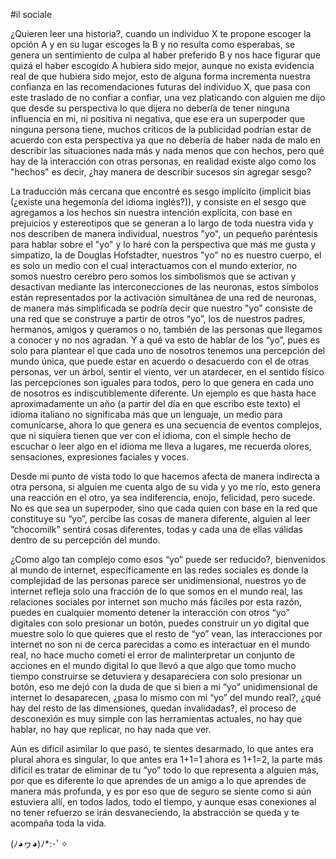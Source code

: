 #il sociale

¿Quieren leer una historia?, cuando un individuo X te propone escoger la opción A y en su lugar escoges la B y no resulta como esperabas,  se genera un sentimiento de culpa al haber preferido B y nos hace figurar que quizá el haber escogido A hubiera sido mejor, aunque no exista evidencia real de que hubiera sido mejor, esto de alguna forma incrementa nuestra confianza en las recomendaciones futuras del individuo X, que pasa con este traslado de no confiar a confiar, una vez platicando con alguien me dijo que desde su perspectiva lo que dijera no debería de tener ninguna influencia en mi, ni positiva ni negativa, que ese era un superpoder que ninguna persona tiene, muchos críticos de la publicidad podrían estar de acuerdo con esta perspectiva ya que no debería de haber nada de malo en describir las situaciones nada más y nada menos que con hechos, pero qué hay de la interacción con otras personas, en realidad existe algo como los "hechos" es decir, ¿hay manera de describir sucesos sin agregar sesgo?

La traducción más cercana que encontré es sesgo implícito (implicit bias (¿existe una hegemonía del idioma inglés?)), y consiste en el sesgo que agregamos a los hechos sin nuestra intención explícita, con base en prejuicios y estereotipos que se generan a lo largo de toda nuestra vida y nos describen de manera individual, nuestros "yo", un pequeño paréntesis para hablar sobre el "yo" y lo haré con la perspectiva que más me gusta y simpatizo, la de Douglas Hofstadter, nuestros "yo" no es nuestro cuerpo, el es solo un medio con el cual interactuamos con el mundo exterior, no somos nuestro cerebro pero somos los simbolismos que se activan y desactivan mediante las interconecciones de las neuronas, estos símbolos están representados por la activación simultánea de una red de neuronas, de manera más simplificada se podría decir que nuestro "yo" consiste de una red que se construye a partir de otros “yo”, los de nuestros padres, hermanos, amigos y queramos o no, también de las personas que llegamos a conocer y no nos agradan. Y a qué va esto de hablar de los “yo”, pues es solo para plantear el que cada uno de nosotros tenemos una percepción del mundo única, que puede estar en acuerdo o desacuerdo con el de otras personas, ver un árbol, sentir el viento, ver un atardecer, en el sentido físico las percepciones son iguales para todos, pero lo que genera en cada uno de nosotros es indiscutiblemente diferente. Un ejemplo es que hasta hace aproximadamente un año (a partir del día en que escribo este texto) el idioma italiano no significaba más que un lenguaje, un medio para comunicarse, ahora lo que genera es una secuencia de eventos complejos, que ni siquiera tienen que ver con el idioma, con el simple hecho de escuchar o leer algo en el idioma me lleva a lugares, me recuerda olores, sensaciones, expresiones faciales y voces.

Desde mi punto de vista todo lo que hacemos afecta de manera indirecta a otra persona, si alguien me cuenta algo de su vida y yo me río, esto genera una reacción en el otro, ya sea indiferencia, enojo, felicidad, pero sucede. No es que sea un superpoder, sino que cada quien con base en la red que constituye su “yo”, percibe las cosas de manera diferente, alguien al leer “chocomilk” sentirá cosas diferentes, todas y cada una de ellas válidas dentro de su percepción del mundo.

¿Como algo tan complejo como esos “yo” puede ser reducido?, bienvenidos al mundo de internet, específicamente en las redes sociales es donde la complejidad de las personas parece ser unidimensional, nuestros yo de internet refleja solo una fracción de lo que somos en el mundo real, las relaciones sociales por internet son mucho más fáciles por esta razón, puedes en cualquier momento detener la interacción con otros “yo” digitales con solo presionar un botón, puedes construir un yo digital que muestre solo lo que quieres que el resto de “yo” vean, las interacciones por internet no son ni de cerca parecidas a como es interactuar en el mundo real, no hace mucho cometí el error de malinterpretar un conjunto de acciones en el mundo digital lo que llevó a que algo que tomo mucho tiempo construirse se detuviera y desapareciera con solo presionar un botón, eso me dejó con la duda de que si bien a mi “yo” unidimensional de internet lo desaparecen, ¿pasa lo mismo con mi “yo” del mundo real?, ¿qué hay del resto de las dimensiones, quedan invalidadas?, el proceso de desconexión es muy simple con las herramientas actuales, no hay que hablar, no hay que replicar, no hay nada que ver.

Aún es difícil asimilar lo que pasó, te sientes desarmado, lo que antes era plural ahora es singular, lo que antes era 1+1=1 ahora es 1+1=2, la parte más difícil es tratar de eliminar de tu “yo” todo lo que representa a alguien más, por que es diferente lo que aprendes de un amigo a lo que aprendes de manera más profunda, y es por eso que de seguro se siente como si aún estuviera allí, en todos lados, todo el tiempo, y aunque esas conexiones al no tener refuerzo se irán desvaneciendo, la abstracción se queda y te acompaña toda la vida.


(ﾉ◕ヮ◕)ﾉ*:･ﾟ✧
